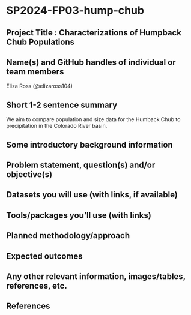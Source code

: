 # SP2024-FP03-hump-chub
## Project Title : Characterizations of Humpback Chub Populations

## Name(s) and GitHub handles of individual or team members
Eliza Ross (@elizaross104)

## Short 1-2 sentence summary
We aim to compare population and size data for the Humback Chub to precipitation in the Colorado River basin.

## Some introductory background information

## Problem statement, question(s) and/or objective(s)

## Datasets you will use (with links, if available)

## Tools/packages you’ll use (with links)

## Planned methodology/approach

## Expected outcomes

## Any other relevant information, images/tables, references, etc.

## References
